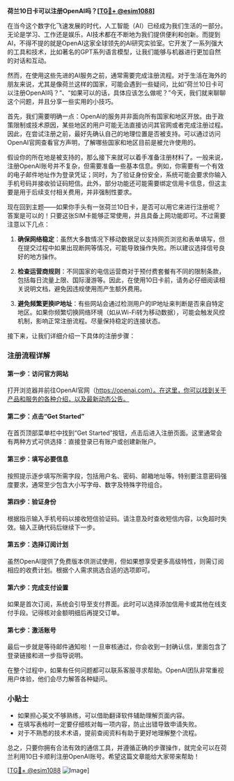 **荷兰10日卡可以注册OpenAI吗？[[TG💪+ @esim1088](https://t.me/s/esim1088)]**

在当今这个数字化飞速发展的时代，人工智能（AI）已经成为我们生活的一部分。无论是学习、工作还是娱乐，AI技术都在不断地为我们提供便利和创新。而提到AI，不得不提的就是OpenAI这家全球领先的AI研究实验室。它开发了一系列强大的工具和技术，比如著名的GPT系列语言模型，让我们能够与机器进行更加自然的对话和互动。

然而，在使用这些先进的AI服务之前，通常需要完成注册流程。对于生活在海外的朋友来说，尤其是像荷兰这样的国家，可能会遇到一些疑问，比如“荷兰10日卡可以注册OpenAI吗？”、“如果可以的话，具体应该怎么做呢？”今天，我们就来聊聊这个问题，并且分享一些实用的小技巧。

首先，我们需要明确一点：OpenAI的服务并非面向所有国家和地区开放。由于政策限制或技术原因，某些地区的用户可能无法直接访问其官网或者完成注册过程。因此，在尝试注册之前，最好先确认自己的地理位置是否被支持。可以通过访问OpenAI官网查看官方声明，了解哪些国家和地区目前是被允许使用的。

假设你的所在地是被支持的，那么接下来就可以着手准备注册材料了。一般来说，注册OpenAI账号并不复杂，但需要准备一些基本信息。例如，你需要有一个有效的电子邮件地址作为登录凭证；同时，为了验证身份安全，系统可能会要求你输入手机号码并接收验证码短信。此外，部分功能还可能需要绑定信用卡信息，但这主要是用于后续支付相关费用，并非强制性要求。

现在回到主题——如果你手头有一张荷兰10日卡，是否可以用它来进行注册呢？答案是可以的！只要这张SIM卡能够正常使用，并且具备上网功能即可。不过需要注意以下几点：

1. **确保网络稳定**：虽然大多数情况下移动数据足以支持网页浏览和表单填写，但在提交过程中如果出现断网等情况，可能导致操作失败。所以建议选择信号良好的地方操作。
   
2. **检查运营商规则**：不同国家的电信运营商对于预付费套餐有不同的限制条款，包括每日流量上限、国际漫游等。因此，在使用10日卡前，请务必仔细阅读相关说明文档，避免因违规使用而产生额外费用。

3. **避免频繁更换IP地址**：有些网站会通过检测用户的IP地址来判断是否来自特定地区。如果你频繁切换网络环境（如从Wi-Fi转为移动数据），可能会触发风控机制，影响正常注册流程。尽量保持稳定的连接状态。

接下来，让我们详细介绍一下具体的注册步骤：

### 注册流程详解

#### 第一步：访问官方网站
打开浏览器并前往OpenAI官网（https://openai.com）。在这里，你可以找到关于产品和服务的各种介绍，以及最新动态公告。

#### 第二步：点击“Get Started”
在首页顶部菜单栏中找到“Get Started”按钮，点击后进入注册页面。这里通常会有两种方式可供选择：直接登录已有账户或创建新账户。

#### 第三步：填写必要信息
按照提示逐步填写所需字段，包括用户名、密码、邮箱地址等。特别要注意密码强度要求，通常至少包含大小写字母、数字及特殊字符组合。

#### 第四步：验证身份
根据指示输入手机号码以接收短信验证码。请注意及时查收短信内容，以免超时失效。输入正确代码后继续下一步。

#### 第五步：选择订阅计划
虽然OpenAI提供了免费版本供测试使用，但如果想享受更多高级特性，则需订阅相应的收费计划。根据个人需求挑选合适的选项即可。

#### 第六步：完成支付设置
如果是首次订阅，系统会引导至支付界面。此时可以选择添加信用卡或其他在线支付手段。记得核对金额明细后再提交订单。

#### 第七步：激活账号
最后一步就是等待邮件通知啦！一旦审核通过，你会收到一封确认信，里面包含了登录链接和进一步指导说明。

在整个过程中，如果有任何问题都可以联系客服寻求帮助。OpenAI团队非常重视用户体验，他们会尽力解答各种疑问。

### 小贴士
- 如果担心英文不够熟练，可以借助翻译软件辅助理解页面内容。
- 在填写表格时一定要仔细核对每一项内容，防止出错导致申请失败。
- 对于不熟悉的技术术语，提前查阅资料有助于更好地理解整个流程。

总之，只要你拥有合法有效的通信工具，并遵循正确的步骤操作，就完全可以在荷兰利用10日卡顺利注册OpenAI账号。希望这篇文章能给大家带来帮助！

[[TG💪+ @esim1088](https://t.me/s/esim1088) ![Image](https://i.postimg.cc/4NQfJmqS/Snipaste-2025-05-13-00-14-12.png)]